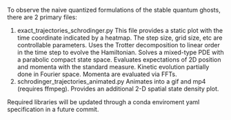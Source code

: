 To observe the naive quantized formulations of the stable quantum ghosts, there are 2 primary files:
1) exact_trajectories_schrodinger.py
  This file provides a static plot with the time coordinate indicated by a heatmap. The step size, grid size, etc are controllable parameters.
  Uses the Trotter decomposition to linear order in the time step to evolve the Hamiltonian.
  Solves a mixed-type PDE with a parabolic compact state space.
  Evaluates expectations of 2D position and momenta with the standard measure.
  Kinetic evolution partially done in Fourier space. Momenta are evaluated via FFTs.
3) schrodinger_trajectories_animated.py
  Animates into a gif and mp4 (requires ffmpeg).
  Provides an additional 2-D spatial state density plot.

Required libraries will be updated through a conda enviroment yaml specification in a future commit.
